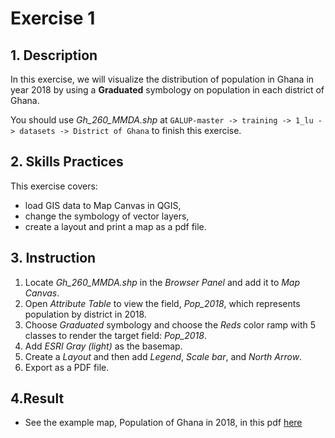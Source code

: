 # Exercise 1

## 1. Description


In this exercise, we will visualize the distribution of population in Ghana in
year 2018 by using a **Graduated** symbology on population in each district of
Ghana.

You should use _Gh\_260\_MMDA.shp_ at
`GALUP-master -> training -> 1_lu -> datasets -> District of Ghana`
to finish this exercise.

## 2. Skills Practices

This exercise covers:

- load GIS data to Map Canvas in QGIS,
- change the symbology of vector layers,
- create a layout and print a map as a pdf file.

## 3. Instruction

1. Locate _Gh\_260\_MMDA.shp_ in the _Browser Panel_ and add it to
   _Map Canvas_.
2. Open _Attribute Table_ to view the field, _Pop\_2018_, which represents
   population by district in 2018.
3. Choose _Graduated_ symbology and choose the _Reds_ color ramp with 5 classes
   to render the target field: _Pop\_2018_.
4. Add _ESRI Gray (light)_ as the basemap.
5. Create a _Layout_ and then add _Legend_, _Scale bar_, and _North Arrow_.
6. Export as a PDF file.

## 4.Result

- See the example map, Population of Ghana in 2018, in this pdf
  [here](https://github.com/SERVIR-WA/GALUP/blob/master/training/1_lu/pdf_download/PopulationMap.pdf)
